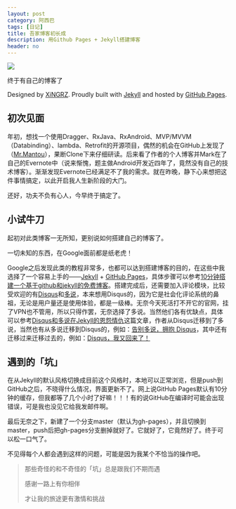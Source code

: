 ```yaml
---
layout: post
category: 阿西巴
tags: [日记]
title: 吾家博客初长成
description: 用Github Pages + Jekyll搭建博客
header: no
---
```


<a href="#" data-reveal-id="videoModal">![](http://img.name2012.com/uploads/allimg/2015-04/21-041223_215.jpg)</a>

终于有自己的博客了

Designed by [XiNGRZ](http://xingrz.me). Proudly built with [Jekyll](http://jekyllrb.com/) and hosted by [GitHub Pages](https://pages.github.com/).

## 初次见面

年初，想找一个使用Dragger、RxJava、RxAndroid、MVP/MVVM（Databinding）、lambda、Retrofit的开源项目，偶然的机会在GitHub上发现了（[Mr.Mantou](https://github.com/oxoooo/mr-mantou-android)），果断Clone下来仔细研读。后来看了作者的个人博客并Mark在了自己的Evernote中（说来惭愧，题主做Android开发近四年了，竟然没有自己的技术博客）。渐渐发现Evernote已经满足不了我的需求。就在昨晚，静下心来想把这件事情搞定，以此开启我人生新阶段的大门。

还好，功夫不负有心人，今早终于搞定了。

## 小试牛刀

起初对此类博客一无所知，更别说如何搭建自己的博客了。

一切未知的东西，在Google面前都是纸老虎！

Google之后发现此类的教程非常多，也都可以达到搭建博客的目的，在这些中我选择了一个容易上手的——[Jekyll](http://jekyllrb.com/) + [GitHub Pages](https://pages.github.com/)，具体步骤可以参考[10分钟搭建一个基于github和jekyll的免费博客](http://cenalulu.github.io/jekyll/how-to-build-a-blog-using-jekyll-markdown/)。搭建完成后，还需要加入评论模块，比较受欢迎的有[Disqus](https://disqus.com/)和[多说](http://duoshuo.com/)，本来想用Disqus的，因为它是社会化评论系统的鼻祖，无论是用户量还是使用体验，都是一级棒。无奈今天死活打不开它的官网，挂了VPN也不管用，所以只得作罢，无奈选择了多说。当然他们各有优缺点，具体可以参考[Disqus和多说在Jekyll的恩怨情仇](http://blog.fooleap.org/talk-about-duoshuo.html#disqus_thread)这篇文章，作者从Disqus迁移到了多说，当然也有从多说迁移到Disqus的，例如：[告别多说，拥抱 Disqus](https://blog.jamespan.me/2015/04/18/goodbye-duoshuo/)，其中还有迁移过来迁移过去的，例如：[Disqus，我又回来了！](https://imququ.com/post/back-to-disqus.html)

## 遇到的「坑」

在从Jekyll的默认风格切换成目前这个风格时，本地可以正常浏览，但是push到GitHub之后，不晓得什么情况，界面更新不了。网上说GitHub Pages默认有10分钟的缓存，但我都等了几个小时了好嘛！！！有的说GitHub在编译时可能会出现错误，可是我也没见它给我发邮件啊。

最后无奈之下，新建了一个分支master（默认为gh-pages），并且切换到master，push后把gh-pages分支删掉就好了。它就好了，它竟然好了。终于可以松一口气了。

不见得每个人都会遇到这样的问题，可能是因为我某个不恰当的操作吧。

> 那些奇怪的和不奇怪的「坑」总是跟我们不期而遇
>
> 感谢一路上有你相伴
>
> 才让我的旅途更有激情和挑战
